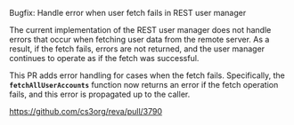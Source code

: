Bugfix: Handle error when user fetch fails in REST user manager

The current implementation of the REST user manager does not handle errors that occur when fetching user data from the remote server. As a result, if the fetch fails, errors are not returned, and the user manager continues to operate as if the fetch was successful.

This PR adds error handling for cases when the fetch fails. Specifically, the **`fetchAllUserAccounts`** function now returns an error if the fetch operation fails, and this error is propagated up to the caller.

https://github.com/cs3org/reva/pull/3790
